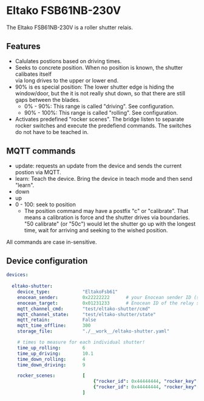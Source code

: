 
# Eltako FSB61NB-230V

The Eltako FSB61NB-230V is a roller shutter relais.

## Features

- Calulates postions based on driving times. 
- Seeks to concrete position. When no position is known, the shutter calibates itself  
  via long drives to the upper or lower end.
- 90% is es special position: The lower shutter edge is hiding the window/door, but the it is not really shut down,
  so that there are still gaps between the blades.
  - 0% - 90%: This range is called "driving". See configuration.
  - 90% - 100%: This range is called "rolling". See configuration.
- Activates predefined "rocker scenes". The bridge listen to separate rocker switches and execute 
  the predefiend commands. The switches do not have to be teached in.

## MQTT commands

- update: requests an update from the device and sends the current postion via MQTT.
- learn: Teach the device. Bring the device in teach mode and then send "learn".
- down
- up
- 0 - 100: seek to position
  - The position command may have a postfix "c" or "calibrate". That means a calibration is force and the shutter 
    drives via boundaries. "50 calibrate" (or "50c") would let the shutter go up with the longest time, wait for 
    arriving and seeking to the wished position. 

All commands are case in-sensitive.

## Device configuration

```yaml
devices:
  
  eltako-shutter:
    device_type:            "EltakoFsb61"
    enocean_sender:         0x22222222      # your Enocean sender ID (specific to you USB device!)
    enocean_target:         0x01231233      # Enocean ID of the relay switch
    mqtt_channel_cmd:       "test/eltako-shutter/cmd"
    mqtt_channel_state:     "test/eltako-shutter/state"
    mqtt_retain:            False
    mqtt_time_offline:      300
    storage_file:           "./__work__/eltako-shutter.yaml"

    # times to measure for each individual shutter!
    time_up_rolling:        6
    time_up_driving:        10.1
    time_down_rolling:      4
    time_down_driving:      9

    rocker_scenes:          [
                                {"rocker_id": 0x44444444, "rocker_key": 2, "command": "90 calibrate"},
                                {"rocker_id": 0x44444444, "rocker_key": 3, "command": "55 calibrate"},
                            ]
```
